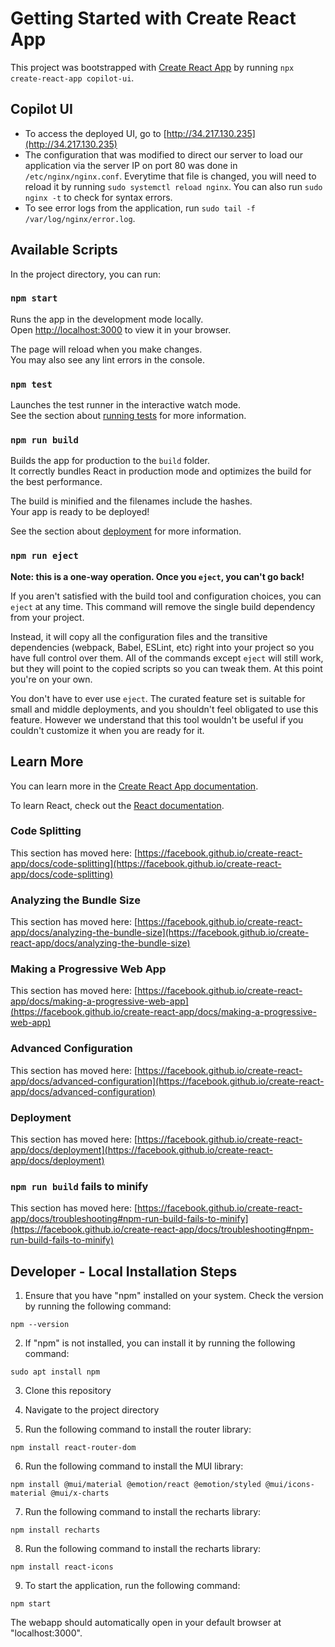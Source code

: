 # Getting Started with Create React App

This project was bootstrapped with [Create React App](https://github.com/facebook/create-react-app) by running `npx create-react-app copilot-ui`.

## Copilot UI
- To access the deployed UI, go to [http://34.217.130.235](http://34.217.130.235)
- The configuration that was modified to direct our server to load our application via the server IP on port 80 was done in `/etc/nginx/nginx.conf`.  Everytime that file is changed, you will need to reload it by running `sudo systemctl reload nginx`.  You can also run `sudo nginx -t` to check for syntax errors.
- To see error logs from the application, run `sudo tail -f /var/log/nginx/error.log`.

## Available Scripts

In the project directory, you can run:

### `npm start`

Runs the app in the development mode locally.\
Open [http://localhost:3000](http://localhost:3000) to view it in your browser.

The page will reload when you make changes.\
You may also see any lint errors in the console.

### `npm test`

Launches the test runner in the interactive watch mode.\
See the section about [running tests](https://facebook.github.io/create-react-app/docs/running-tests) for more information.

### `npm run build`

Builds the app for production to the `build` folder.\
It correctly bundles React in production mode and optimizes the build for the best performance.

The build is minified and the filenames include the hashes.\
Your app is ready to be deployed!

See the section about [deployment](https://facebook.github.io/create-react-app/docs/deployment) for more information.

### `npm run eject`

**Note: this is a one-way operation. Once you `eject`, you can't go back!**

If you aren't satisfied with the build tool and configuration choices, you can `eject` at any time. This command will remove the single build dependency from your project.

Instead, it will copy all the configuration files and the transitive dependencies (webpack, Babel, ESLint, etc) right into your project so you have full control over them. All of the commands except `eject` will still work, but they will point to the copied scripts so you can tweak them. At this point you're on your own.

You don't have to ever use `eject`. The curated feature set is suitable for small and middle deployments, and you shouldn't feel obligated to use this feature. However we understand that this tool wouldn't be useful if you couldn't customize it when you are ready for it.

## Learn More

You can learn more in the [Create React App documentation](https://facebook.github.io/create-react-app/docs/getting-started).

To learn React, check out the [React documentation](https://reactjs.org/).

### Code Splitting

This section has moved here: [https://facebook.github.io/create-react-app/docs/code-splitting](https://facebook.github.io/create-react-app/docs/code-splitting)

### Analyzing the Bundle Size

This section has moved here: [https://facebook.github.io/create-react-app/docs/analyzing-the-bundle-size](https://facebook.github.io/create-react-app/docs/analyzing-the-bundle-size)

### Making a Progressive Web App

This section has moved here: [https://facebook.github.io/create-react-app/docs/making-a-progressive-web-app](https://facebook.github.io/create-react-app/docs/making-a-progressive-web-app)

### Advanced Configuration

This section has moved here: [https://facebook.github.io/create-react-app/docs/advanced-configuration](https://facebook.github.io/create-react-app/docs/advanced-configuration)

### Deployment

This section has moved here: [https://facebook.github.io/create-react-app/docs/deployment](https://facebook.github.io/create-react-app/docs/deployment)

### `npm run build` fails to minify

This section has moved here: [https://facebook.github.io/create-react-app/docs/troubleshooting#npm-run-build-fails-to-minify](https://facebook.github.io/create-react-app/docs/troubleshooting#npm-run-build-fails-to-minify)


## Developer - Local Installation Steps

1. Ensure that you have "npm" installed on your system. Check the version by running the following command:
```
npm --version
```
2. If "npm" is not installed, you can install it by running the following command:

```
sudo apt install npm
```

3. Clone this repository

4. Navigate to the project directory

5. Run the following command to install the router library:
```
npm install react-router-dom
```

6. Run the following command to install the MUI library:
```
npm install @mui/material @emotion/react @emotion/styled @mui/icons-material @mui/x-charts
```

7. Run the following command to install the recharts library:
```
npm install recharts
```

8. Run the following command to install the recharts library:
```
npm install react-icons
```
9. To start the application, run the following command:
```
npm start
```

The webapp should automatically open in your default browser at "localhost:3000".
